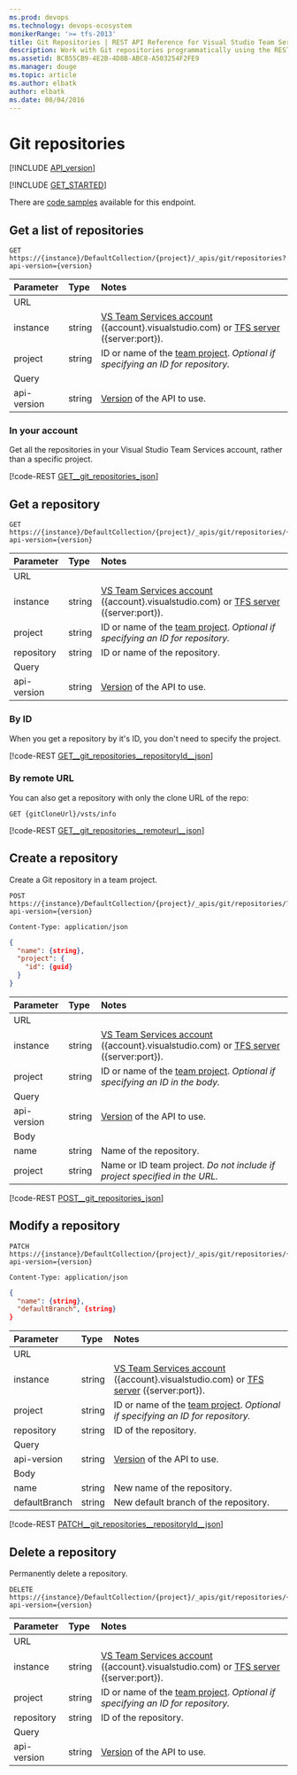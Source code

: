 ```yaml
---
ms.prod: devops
ms.technology: devops-ecosystem
monikerRange: '>= tfs-2013'
title: Git Repositories | REST API Reference for Visual Studio Team Services and Team Foundation Server
description: Work with Git repositories programmatically using the REST APIs for Visual Studio Team Services and Team Foundation Server.
ms.assetid: BCB55CB9-4E2B-4D8B-ABC8-A503254F2FE9
ms.manager: douge
ms.topic: article
ms.author: elbatk
author: elbatk
ms.date: 08/04/2016
---
```


# Git repositories
[!INCLUDE [API_version](../_data/version.md)]

[!INCLUDE [GET_STARTED](../_data/get-started.md)]

There are [code samples](https://github.com/Microsoft/vsts-dotnet-samples/blob/master/ClientLibrary/Snippets/Microsoft.TeamServices.Samples.Client/Git/RepositoriesSample.cs) available for this endpoint.


## Get a list of repositories

```no-highlight
GET https://{instance}/DefaultCollection/{project}/_apis/git/repositories?api-version={version}
```

| Parameter         | Type   | Notes
|:------------------|:-------|:----------------------------------------------------------------------------------------------------------------------------
| URL
| instance          | string | [VS Team Services account](/vsts/integrate/get-started/rest/basics) ({account}.visualstudio.com) or [TFS server](/vsts/integrate/get-started/rest/basics) ({server:port}).
| project           | string | ID or name of the [team project](../tfs/projects.md). *Optional if specifying an ID for repository.*
| Query
| api-version       | string | [Version](../../concepts/rest-api-versioning.md) of the API to use.

### In your account

Get all the repositories in your Visual Studio Team Services account, rather than a specific project.

[!code-REST [GET__git_repositories_json](./_data/repositories/GET__git_repositories.json)]

## Get a repository
<a name="inateamproject" />

```no-highlight
GET https://{instance}/DefaultCollection/{project}/_apis/git/repositories/{repository}?api-version={version}
```

| Parameter  | Type   | Notes
|:-----------|:-------|:-------------------------------------------------------------------------------------------------------------
| URL
| instance   | string | [VS Team Services account](/vsts/integrate/get-started/rest/basics) ({account}.visualstudio.com) or [TFS server](/vsts/integrate/get-started/rest/basics) ({server:port}).
| project    | string | ID or name of the [team project](../tfs/projects.md). *Optional if specifying an ID for repository.*
| repository | string | ID or name of the repository.
| Query
| api-version | string | [Version](../../concepts/rest-api-versioning.md) of the API to use.

### By ID
When you get a repository by it's ID, you don't need to specify the project.

[!code-REST [GET__git_repositories__repositoryId__json](./_data/repositories/GET__git_repositories__repositoryId_.json)]

### By remote URL
<a name="byremoteurl" />
You can also get a repository with only the clone URL of the repo:

```no-highlight
GET {gitCloneUrl}/vsts/info
```

[!code-REST [GET__git_repositories__remoteurl__json](./_data/repositories/GET__git_repositories__remoteurl.json)]

## Create a repository
<a name="createarepository" />

Create a Git repository in a team project.

```no-highlight
POST https://{instance}/DefaultCollection/{project}/_apis/git/repositories/?api-version={version}
```
```http
Content-Type: application/json
```
```json
{
  "name": {string},
  "project": {
    "id": {guid}
  }
}
```

| Parameter    | Type   | Notes
|:-------------|:-------|:-------------------------------------------------------------------------------------------------------------
| URL
| instance     | string | [VS Team Services account](/vsts/integrate/get-started/rest/basics) ({account}.visualstudio.com) or [TFS server](/vsts/integrate/get-started/rest/basics) ({server:port}).
| project        | string | ID or name of the [team project](../tfs/projects.md). *Optional if specifying an ID in the body.*
| Query
| api-version  | string | [Version](../../concepts/rest-api-versioning.md) of the API to use.
| Body
| name         | string | Name of the repository.
| project      | string | Name or ID team project. *Do not include if project specified in the URL.*

[!code-REST [POST__git_repositories_json](./_data/repositories/POST__git_repositories.json)]

## Modify a repository

```no-highlight
PATCH https://{instance}/DefaultCollection/{project}/_apis/git/repositories/{repository}?api-version={version}
```
```http
Content-Type: application/json
```
```json
{
  "name": {string},
  "defaultBranch", {string}
}
```

| Parameter      | Type   | Notes
|:---------------|:-------|:-------------------------------------------------------------------------------------------------------------
| URL
| instance       | string | [VS Team Services account](/vsts/integrate/get-started/rest/basics) ({account}.visualstudio.com) or [TFS server](/vsts/integrate/get-started/rest/basics) ({server:port}).
| project        | string | ID or name of the [team project](../tfs/projects.md). *Optional if specifying an ID for repository.*
| repository     | string | ID of the repository.
| Query
| api-version    | string | [Version](../../concepts/rest-api-versioning.md) of the API to use.
| Body
| name           | string | New name of the repository.
| defaultBranch  | string | New default branch of the repository.

[!code-REST [PATCH__git_repositories__repositoryId__json](./_data/repositories/PATCH__git_repositories__repositoryId_.json)]

## Delete a repository
<a name="deletearepository" />

Permanently delete a repository. 

```no-highlight
DELETE https://{instance}/DefaultCollection/{project}/_apis/git/repositories/{repository}?api-version={version}
```

| Parameter  | Type   | Notes
|:-----------|:-------|:-------------------------------------------------------------------------------------------------------------
| URL
| instance   | string | [VS Team Services account](/vsts/integrate/get-started/rest/basics) ({account}.visualstudio.com) or [TFS server](/vsts/integrate/get-started/rest/basics) ({server:port}).
| project    | string | ID or name of the [team project](../tfs/projects.md). *Optional if specifying an ID for repository.*
| repository | string | ID of the repository.
| Query
| api-version | string | [Version](../../concepts/rest-api-versioning.md) of the API to use.


